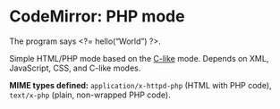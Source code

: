 CodeMirror: PHP mode
====================

The program says &lt;?= hello(“World”) ?&gt;.

Simple HTML/PHP mode based on the [C-like](../clike/) mode. Depends on XML, JavaScript, CSS, and C-like modes.

**MIME types defined:** `application/x-httpd-php` (HTML with PHP code), `text/x-php` (plain, non-wrapped PHP code).
